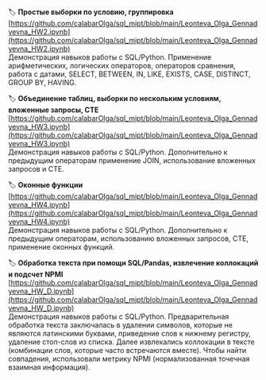 🏷️ **Простые выборки по условию, группировка**  
[https://github.com/calabarOlga/sql_mipt/blob/main/Leonteva_Olga_Gennadyevna_HW2.ipynb](https://github.com/calabarOlga/sql_mipt/blob/main/Leonteva_Olga_Gennadyevna_HW2.ipynb)  
Демонстрация навыков работы с SQL/Python.  Применение арифметических, логических операторов, операторов сравнения, работа с датами, SELECT, BETWEEN, IN, LIKE, EXISTS, CASE, DISTINCT, GROUP BY, HAVING.  

🏷️ **Объединение таблиц, выборки по нескольким условиям, вложенные запросы, CTE**  
[https://github.com/calabarOlga/sql_mipt/blob/main/Leonteva_Olga_Gennadyevna_HW3.ipynb](https://github.com/calabarOlga/sql_mipt/blob/main/Leonteva_Olga_Gennadyevna_HW3.ipynb)  
Демонстрация навыков работы с SQL/Python.  Дополнительно к предыдущим операторам применение JOIN, использование вложенных запросов и CTE.  

🏷️ **Оконные функции**  
[https://github.com/calabarOlga/sql_mipt/blob/main/Leonteva_Olga_Gennadyevna_HW4.ipynb](https://github.com/calabarOlga/sql_mipt/blob/main/Leonteva_Olga_Gennadyevna_HW4.ipynb)  
Демонстрация навыков работы с SQL/Python.  Дополнительно к предыдущим операторам, использованию вложенных запросов, CTE, применение оконных функций.  

🏷️ **Обработка текста при помощи SQL/Pandas, извлечение коллокаций и подсчет NPMI**  
[https://github.com/calabarOlga/sql_mipt/blob/main/Leonteva_Olga_Gennadyevna_HW_D.ipynb](https://github.com/calabarOlga/sql_mipt/blob/main/Leonteva_Olga_Gennadyevna_HW_D.ipynb)  
Демонстрация навыков работы с SQL/Python.  Предварительная обработка текста заключалась в удалении символов, которые не являются латинскими буквами, приведение слов к нижнему регистру, удаление стоп-слов из списка. Далее извлекались коллокации в тексте (комбинации слов, которые часто встречаются вместе). Чтобы найти совпадения, использовали метрику NPMI (нормализованная точечная взаимная информация).  
